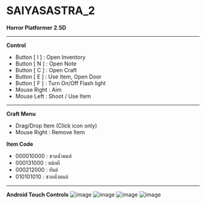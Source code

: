 # SAIYASASTRA_2
**Horror Platformer 2.5D**

--------------------------
**Control**
- Button [ I ] : Open Inventory 
- Button [ N ] : Open Note
- Button [ C ] : Open Craft
- Button [ E ] : Use Item, Open Door
- Button [ F ] : Turn On/Off Flash light
- Mouse Right : Aim
- Mouse Left : Shoot / Use Item
--------------------------------------------
**Craft Menu**
- Drag/Drop Item (Click icon only)
- Mouse Right : Remove Item

**Item Code**
- 000010000 : ขวดน้ำมนต์
- 000131000 : หม้อผี
- 000212000 : ยันต์
- 010101010 : ขวดน้ำมนต์

--------------------------------------------
**Android Touch Controls**
![image](https://user-images.githubusercontent.com/31787868/229347511-19458a20-bbb9-4858-ae42-d36fb240cd73.png)
![image](https://user-images.githubusercontent.com/31787868/229347514-ea448140-9d0b-4bf5-af00-4098a03577b4.png)
![image](https://user-images.githubusercontent.com/31787868/229347519-8efcd8a1-9a0b-4639-b3fd-cf1f417c0287.png)
![image](https://user-images.githubusercontent.com/31787868/229347482-7e13e8ad-d5d5-42bd-936d-c914809d8991.png)
